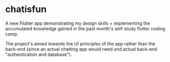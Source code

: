 # chatisfun

A new Flutter app demonstrating my design skills + implementing the accumulated knowledge gained in the past month's self-study flutter coding camp.

The project's aimed towards the UI principles of the app rather than the back-end (since an actual chatting app would need and actual back-end "authentication and database").
